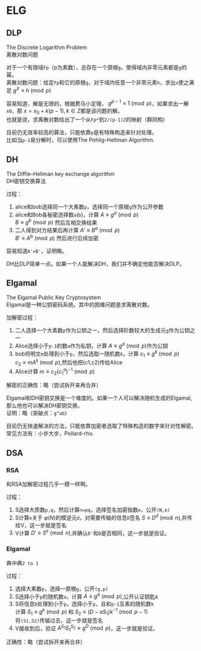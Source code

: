 # ELG  
## DLP   
The Discrete Logarithm Problem   
离散对数问题  

对于一个有限域`Fp`（p为素数），总存在一个原根`g`，使得域内非零元素都是`g`的幂。  
离散对数问题：给定`Fp`和它的原根`g`，对于域内任意一个非零元素`h`，求出`x`使之满足 $g^X\equiv h\pmod p$   

容易知道，解是无限的，根据费马小定理， $g^{p-1}\equiv 1\pmod p$，如果求出一解`x0`，那 $x=x_0+k(p-1),k\in Z$都是该问题的解。   
也就是说，求离散对数给出了一个从`Fp*`到`Z/(p-1)Z`的映射（群同构）    

目前仍无效率较高的算法，只能依靠`p`是有特殊构造来针对处理。  
比如当`p-1`易分解时，可以使用The Pohlig–Hellman Algorithm.   

## DH   
The Diffie–Hellman key exchange algorithm   
DH密钥交换算法   

过程：  
1. alice和bob选择同一个大素数`p`，选择同一个原根`g`作为公开参数
2. alice和Bob各秘密选择数`a`(`b`)，计算 $A\equiv g^a\pmod p$   
   $B\equiv g^b\pmod p$  然后互相交换结果
3. 二人得到对方结果后再计算 $A'\equiv B^a\pmod p$  
   $B'\equiv A^b\pmod p$  然后进行后续加密   

容易知道`A'=B'`，证明略。  

DH比DLP简单一点。如果一个人能解决DH，我们并不确定他能否解决DLP。   

## Elgamal  
The Elgamal Public Key Cryptosystem   
Elgamal是一种公钥密码系统。其中的困难问题是求离散对数。   

加解密过程：
1. 二人选择一个大素数`p`作为公钥之一，然后选择阶数较大的生成元`g`作为公钥之一
2. Alice选择小于`p-1`的数`a`作为私钥，计算 $A\equiv g^a\pmod p$作为公钥
3. bob将明文`m`处理到小于`p`，然后选取一随机数`k`，计算 $c_1\equiv g^k\pmod p$  
   $c_2\equiv mA^k\pmod p$,然后他把(c1,c2)传给Alice
4. Alice计算 $m\equiv c_2(c_1^a)^{-1}\pmod p$   

解密的正确性：略（尝试拆开来再合并）   

Elgamal和DH密钥交换是一个难度的。如果一个人可以解决随机生成的Elgamal,那么他也可以解决DH密钥交换。  
证明：略（突破点：`g^ab`）  

目前仍无快速解决的方法，只能依靠加密者选取了特殊构造的数字来针对性解密。  
常见方法有：小步大步，Pollard-rho.   

## DSA   
### RSA  
和RSA加解密过程几乎一模一样啊。  

过程：    
1. S选择大质数`p,q`，然后计算`n=pq`，选择签名加密指数`e`，公开`(N,e)`
2. S计算`e`关于 $\varphi(N)$的模逆元`d`，对需要传输的信息`D`签名 $S\equiv D^d\pmod n$,并传给V，这一步就是签名
3. V计算 $D'\equiv S^e\pmod n$,并确认`D'`和`D`是否相同，这一步就是验证。

### Elgamal    
典中典`2 to 1`

过程：   
1. 选择大素数`p`，选择一原根`g`，公开`(g,p)`
2. S选择小于`p`的随机数`a`，计算 $A\equiv g^a\pmod p$,公开认证钥匙`A`
3. S将信息`D`处理到小于`p`，选择小于`p`，且和`p-1`互素的随机数`k`  
   计算 $S_1\equiv g^k\pmod p$ 和 $S_2\equiv (D-aS_1)k^{-1}\pmod{p-1}$   
   将`(S1,S2)`传输过去，这一步就是签名
4. V接收到后，验证 $A^{S_1}S_1^{S_2}\equiv g^D\pmod p$，这一步就是验证。

正确性：略（尝试拆开来再合并）   















